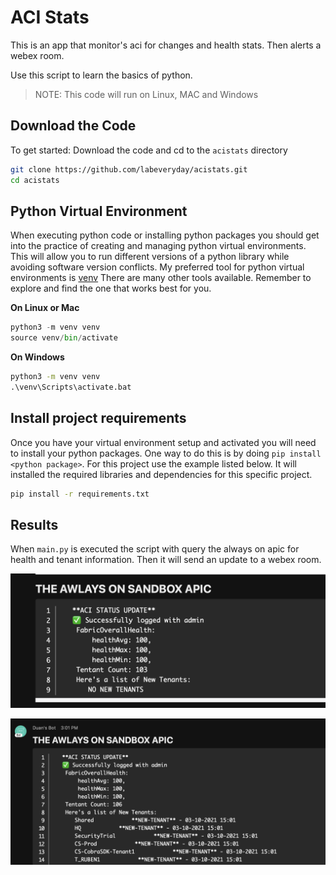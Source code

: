 # ACI Stats

This is an app that monitor's aci for changes and health stats. Then alerts a webex room.

Use this script to learn the basics of python.

> NOTE: This code will run on Linux, MAC and Windows

## Download the Code

To get started: Download the code and cd to the `acistats` directory

```bash
git clone https://github.com/labeveryday/acistats.git
cd acistats
```

## Python Virtual Environment

When executing python code or installing python packages you should get into the practice of creating and managing python virtual environments.
This will allow you to run different versions of a python library while avoiding software version conflicts. My preferred tool for python virtual environments is [venv](https://docs.python.org/3/library/venv.html)
There are many other tools available. Remember to explore and find the one that works best for you.

**On Linux or Mac**

```python
python3 -m venv venv
source venv/bin/activate
```

**On Windows**

```cmd
python3 -m venv venv
.\venv\Scripts\activate.bat
```

## Install project requirements

Once you have your virtual environment setup and activated you will need to install your python packages. One way to do this is by doing `pip install <python package>`. For this project use the example listed below. It will installed the required libraries and dependencies for this specific project.

```bash
pip install -r requirements.txt
```

## Results

When `main.py` is executed the script with query the always on apic for health and tenant information. Then it will send an update to a webex room. 

![No new tenant](https://github.com/labeveryday/Notes/blob/main/images/nonewtenant.png)

![new tenant](https://github.com/labeveryday/Notes/blob/main/images/newtenant.png)
